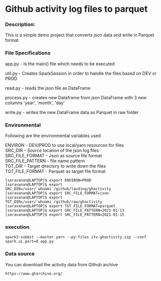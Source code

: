 # Github activity log files to parquet

### Description:
 This is a simple demo project that converts json data and write in Parquet format

### File Specifications

app.py -  Is the main() file which needs to be executed

util.py - Creates SparkSession in order to handle the files based on DEV or PROD

read.py - reads the json file as DataFrame

process.py - creates new Dataframe from json DataFrame with 3 new columns 'year', 'month', 'day'

write.py - writes the new DataFrame data as Parquet in raw folder

### Environmental

Following are the environmental variables used

ENVIRON - DEV/PROD to use local/yarn resources for files</br>
SRC_DIR - Source location of the json log files</br>
SRC_FILE_FORMAT - Json as source file format</br>
SRC_FILE_PATTERN -  file name pattern </br>
TGT_DIR - Target directory to write down the files</br>
TGT_FILE_FORMAT - Parquet as target file format</br>

```
[saravanan@LAPTOP]$ export ENVIRON=PROD
[saravanan@LAPTOP]$ export SRC_DIR=/user/`whoami`/github/landing/ghactivity
[saravanan@LAPTOP]$ export SRC_FILE_FORMAT=json
[saravanan@LAPTOP]$ export TGT_DIR=/user/`whoami`/github/raw/ghactivity
[saravanan@LAPTOP]$ export TGT_FILE_FORMAT=parquet
[saravanan@LAPTOP]$ export SRC_FILE_PATTERN=2021-01-13
[saravanan@LAPTOP]$ export SRC_FILE_PATTERN=2021-01-15
```
### execution
```
spark3-submit --master yarn --py-files itv-ghactivity.zip --conf spark.ui.port=0 app.py
```
### Data source

You can download the activity data from Github archive 

```
https://www.gharchive.org/
```
